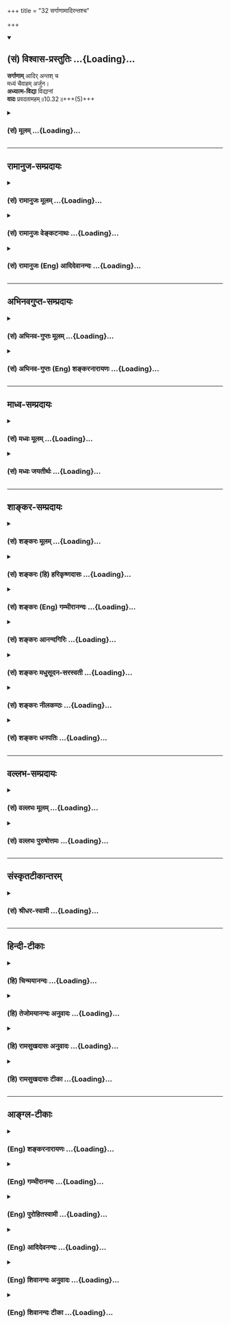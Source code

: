 +++
title = "32 सर्गाणामादिरन्तश्च"

+++
<div class="js_include" newlevelforh1="2" title="(सं) विश्वास-प्रस्तुतिः" unfilled url="/mahAbhAratam/vyAsaH/shlokashaH/06-bhIShma-parva/03-bhagavad-gItA-parva/saMskRtam/vishvAsa-prastutiH/10_vibhUti-vistAra-yoga/32_sargANAmAdirantas.md">
<details open><summary><h2>(सं) विश्वास-प्रस्तुतिः ...{Loading}...</h2></summary>

**सर्गाणाम्** आदिर् अन्तश् च  
मध्यं चैवाहम् अर्जुन।  
**अध्यात्म-विद्या** विद्यानां  
**वादः** प्रवदतामहम्॥10.32॥+++(5)+++
</details>
</div>
<div class="js_include collapsed" newlevelforh1="3" title="(सं) मूलम्" unfilled url="/mahAbhAratam/vyAsaH/shlokashaH/06-bhIShma-parva/03-bhagavad-gItA-parva/saMskRtam/mUlam/10_vibhUti-vistAra-yoga/32_sargANAmAdirantas.md">
<details><summary><h3>(सं) मूलम् ...{Loading}...</h3></summary>

सर्गाणामादिरन्तश्च मध्यं चैवाहमर्जुन।  
अध्यात्मविद्या विद्यानां वादः प्रवदतामहम्।।10.32।।
</details>
</div>


_________________
## रामानुज-सम्प्रदायः
<div class="js_include collapsed" newlevelforh1="3" title="(सं) रामानुजः मूलम्" unfilled url="/mahAbhAratam/vyAsaH/shlokashaH/06-bhIShma-parva/03-bhagavad-gItA-parva/saMskRtam/rAmAnujaH/mUlam/10_vibhUti-vistAra-yoga/32_sargANAmAdirantas.md">
<details><summary><h3>(सं) रामानुजः मूलम् ...{Loading}...</h3></summary>

।।10.32।। सृज्यन्ते इति सर्गाः; तेषाम् **आदिः** कारणम् सर्वदा
सृज्यमानानां सर्वेषां प्राणिनां तत्र तत्र स्रष्टारः अहम् **एव**
इत्यर्थः। तथा **अन्तः** सर्वदा संह्रियमाणानां तत्र तत्र संहर्तारः अपि
अहम् एव। तथा **च मध्यं** पालनं सर्वदा पाल्यमानानां पालयितारश्च **अहम्
एव** इत्यर्थः। श्रेयःसाधनभूतानां **विद्यानां** मध्ये
परमनिःश्रेयससाधनभूता **अध्यात्मविद्या** अहम् अस्मि। जल्पवितण्डादि
कुर्वतां तत्त्वनिर्णयाय प्रवृत्तो **वादः** यः सः **अहम्।**

</details>
</div>
<div class="js_include collapsed" newlevelforh1="3" title="(सं) रामानुजः वेङ्कटनाथः" unfilled url="/mahAbhAratam/vyAsaH/shlokashaH/06-bhIShma-parva/03-bhagavad-gItA-parva/saMskRtam/rAmAnujaH/venkaTanAthaH/10_vibhUti-vistAra-yoga/32_sargANAmAdirantas.md">
<details><summary><h3>(सं) रामानुजः वेङ्कटनाथः ...{Loading}...</h3></summary>

  
  
।।10.32।। सर्गशब्देन सृष्टिमात्रविवक्षायांआदिरन्तश्च
इत्यादिनाऽन्वयायोगात्कर्मार्थोऽत्र सर्गशब्द इत्याह -- सृज्यन्त इति सर्गा
इति। आदिमध्यान्तशब्दानामत्रावयवविशेषाद्यर्थता न युक्ता;
अनतिशयितार्थत्वात्। नापि कालविशेषार्थता; कालस्य वक्ष्यमाणत्वेनात्र
पृथग्व्यपदेशप्रयोजनाभावात्। न चोत्पत्त्यादिक्रियामात्रार्थता;उद्भवश्च
भविष्यताम्। \[10।34\] इति वक्ष्यमाणेन पौनरुक्त्यप्रसङ्गात्। न
चेश्वरस्यैव कारणत्वादिकमिहोच्यतेअहमादिश्च मध्यं च \[10।20\] इत्युपक्रमेण
कृतकरत्वात्। न चेदं सामान्यतस्तन्निगमनम्; उपर्युपरि वचनात्।
तस्माल्लोकसिद्धोत्पत्त्यादिहेतुपरत्वमेवोचितं लक्षणया।
तत्राप्युपादानकारणस्यबीजं मां सर्वभूतानाम् \[7।10\] इति वक्ष्यमाणत्वात्
() निमित्तकारणमात्रमिह विवक्षितम्। सर्गाणाम् इत्यविशेषवचनेन
सर्वदेशकालवर्तिसृज्यप्रतियोगिकसर्वनिमित्तकारणवर्गस्य
स्वाधीनत्वमभिप्रेतम्। तदेतदखिलमभिसंहितंसर्वदेत्यादिवाक्यत्रयेण।
अध्यात्मविद्या जीवपरमात्मयाथात्म्यविद्या; सा विषयतः फलतश्च
विद्यान्तरेभ्य उत्कृष्टा। प्रवदताम् इति नान्योन्यविवादमात्रं विवक्षितम्;
तत्र वादाख्यविशेषस्यास्मरणात्अध्यात्मविद्या विद्यानाम् इति
विद्याप्रसङ्गात्तदर्थकथाविषयत्वोपपत्तेः। न चसत्त्वं सत्त्ववताम्
\[10।36\] इतिवद्वादाख्यकथाविशेषवत्त्वमभिप्रेतम्
अन्यापेक्षयाऽतिशयसूचनसम्भवे तत्परित्यागायोगात्। अतःप्रवदताम् इति
कथात्रयसाधारणरूपमिह विवक्षितम् तदाहजल्पवितण्डादि
कुर्वतामिति। तत्त्वनिर्णयाय प्रवृत्त इत्यनेन
स्वल्पफलविजिगीषुकथातोऽतिशयितापवर्गपर्यवसितफलत्वेन
वादस्योत्कर्षप्रदर्शनम्।  
  

</details>
</div>
<div class="js_include collapsed" newlevelforh1="3" title="(सं) रामानुजः (Eng) आदिदेवानन्दः" unfilled url="/mahAbhAratam/vyAsaH/shlokashaH/06-bhIShma-parva/03-bhagavad-gItA-parva/saMskRtam/rAmAnujaH/english/AdidevAnandaH/10_vibhUti-vistAra-yoga/32_sargANAmAdirantas.md">
<details><summary><h3>(सं) रामानुजः (Eng) आदिदेवानन्दः ...{Loading}...</h3></summary>

10.32 Those that undergo creation are 'creatures'. Their beginning is the cause. The meaning is that, of the creatures which are being created at all times, I am Myself the creator. Similarly, I am the end, namely the destroyer of everyone of those who are being destroyed at all times.
Similarly I am the middle, namely, the sustentation. The meaning is, I am the sustainer of those who are being sustained at all times. Of those who indulge in Jalpa (argument) and Vitanda (perverse criticism) etc., I am the fair reasoning which determines the truth.

</details>
</div>


_________________
## अभिनवगुप्त-सम्प्रदायः
<div class="js_include collapsed" newlevelforh1="3" title="(सं) अभिनव-गुप्तः मूलम्" unfilled url="/mahAbhAratam/vyAsaH/shlokashaH/06-bhIShma-parva/03-bhagavad-gItA-parva/saMskRtam/abhinava-guptaH/mUlam/10_vibhUti-vistAra-yoga/32_sargANAmAdirantas.md">
<details><summary><h3>(सं) अभिनव-गुप्तः मूलम् ...{Loading}...</h3></summary>

।।10.19 -- 10.42।। हन्त ते कथयिष्यामीत्यादि जगत्स्थित इत्यन्तम्। अहमात्मा
(श्लो. 20) इत्यनेन व्यवच्छेदं वारयति। अन्यथा स्थावराणां हिमालय
इत्यादिवाक्येषु हिमालय एव भगवान् नान्य इति व्यवच्छेदेन;
निर्विभागत्वाभावात् ब्रह्मदर्शनं खण्डितम् अभविष्यत्। यतो यस्याखण्डाकारा
व्याप्तिस्तथा चेतसि,न उपारोहति; तां च \[यो\] जिज्ञासति
तस्यायमुपदेशग्रन्थः। तथाहि उपसंहारे ( उपसंहारेण)
भेदाभेदवादं,यद्यद्विभूतिमत्सत्त्वम् (श्लो -- 41) इत्यनेनाभिधाय;
पश्चादभेदमेवोपसंहरति अथवा बहुनैतेन -- विष्टभ्याहमिदं -- एकांशेन जगत्
स्थितः (श्लो -- 42) इति। उक्तं हि -- पादोऽस्य विश्वा भूतानि
त्रिपादस्यामृतं दिवि।। इति -- RV; X; 90; 3प्रजानां सृष्टिहेतुः सर्वमिदं
भगवत्तत्त्वमेव तैस्तेर्विचित्रै रूपैर्भाव्यमानं +++(S
तत्त्वमेतैस्तैर्विचित्रैः रूपैः ; N -- विचित्ररूपै -- )+++ सकलस्य +++(S;N
सकलमस्य)+++ विषयतां यातीति।

</details>
</div>
<div class="js_include collapsed" newlevelforh1="3" title="(सं) अभिनव-गुप्तः (Eng) शङ्करनारायणः" unfilled url="/mahAbhAratam/vyAsaH/shlokashaH/06-bhIShma-parva/03-bhagavad-gItA-parva/saMskRtam/abhinava-guptaH/english/shankaranArAyaNaH/10_vibhUti-vistAra-yoga/32_sargANAmAdirantas.md">
<details><summary><h3>(सं) अभिनव-गुप्तः (Eng) शङ्करनारायणः ...{Loading}...</h3></summary>

10.32 See Comment under 10.42

</details>
</div>


_________________
## माध्व-सम्प्रदायः
<div class="js_include collapsed" newlevelforh1="3" title="(सं) मध्वः मूलम्" unfilled url="/mahAbhAratam/vyAsaH/shlokashaH/06-bhIShma-parva/03-bhagavad-gItA-parva/saMskRtam/madhvaH/mUlam/10_vibhUti-vistAra-yoga/32_sargANAmAdirantas.md">
<details><summary><h3>(सं) मध्वः मूलम् ...{Loading}...</h3></summary>

।।10.32।। Sri Madhvacharya did not comment on this sloka.,

</details>
</div>
<div class="js_include collapsed" newlevelforh1="3" title="(सं) मध्वः जयतीर्थः" unfilled url="/mahAbhAratam/vyAsaH/shlokashaH/06-bhIShma-parva/03-bhagavad-gItA-parva/saMskRtam/madhvaH/jayatIrthaH/10_vibhUti-vistAra-yoga/32_sargANAmAdirantas.md">
<details><summary><h3>(सं) मध्वः जयतीर्थः ...{Loading}...</h3></summary>

।।10.32।। Sri Jayatirtha did not comment on this sloka.  
  

</details>
</div>


_________________
## शाङ्कर-सम्प्रदायः
<div class="js_include collapsed" newlevelforh1="3" title="(सं) शङ्करः मूलम्" unfilled url="/mahAbhAratam/vyAsaH/shlokashaH/06-bhIShma-parva/03-bhagavad-gItA-parva/saMskRtam/shankaraH/mUlam/10_vibhUti-vistAra-yoga/32_sargANAmAdirantas.md">
<details><summary><h3>(सं) शङ्करः मूलम् ...{Loading}...</h3></summary>

।।10.32।। --,सर्गाणां सृष्टीनाम् **आदिः अन्तश्च मध्यं चैव अहम्**
उत्पत्तिस्थितिलयाः अहम् **अर्जुन।** भूतानां जीवाधिष्ठितानामेव आदिः
अन्तश्च इत्याद्युक्तम् उपक्रमे; इह तु सर्वस्यैव सर्गमात्रस्य इति विशेषः।
**अध्यात्मविद्या विद्यानां** मोक्षार्थत्वात् प्रधानमस्मि। **वादः**
अर्थनिर्णयहेतुत्वात् **प्रवदतां** प्रधानम्; अतः सः **अहम्** अस्मि।
प्रवक्तृद्वारेण वदनभेदानामेव वादजल्पवितण्डानाम् इह ग्रहणं प्रवदताम्
इति।।

</details>
</div>
<div class="js_include collapsed" newlevelforh1="3" title="(सं) शङ्करः (हि) हरिकृष्णदासः" unfilled url="/mahAbhAratam/vyAsaH/shlokashaH/06-bhIShma-parva/03-bhagavad-gItA-parva/saMskRtam/shankaraH/hindI/harikRShNadAsaH/10_vibhUti-vistAra-yoga/32_sargANAmAdirantas.md">
<details><summary><h3>(सं) शङ्करः (हि) हरिकृष्णदासः ...{Loading}...</h3></summary>

।।10.32।। हे अर्जुन सृष्टियोंका आदि; अन्त और मध्य अर्थात् उत्पत्ति;
स्थिति और प्रलय मैं हूँ। आरम्भमें तो भगवान्ने अपनेको केवल चेतनाधिष्ठित
प्राणियोंका ही आदि; मध्य और अन्त बतलाया है; परन्तु यहाँ समस्त
जगत्मात्रका आदि; मध्य और अन्त बतलाते हैं; यह विशेषता है। समस्त
विद्याओंमें जो कि मोक्ष देनेवाली होनेके कारण प्रधान है; वह
अध्यात्मविद्या मैं हूँ। शंकासमाधान करनेके समय बोले जानेवाले वाक्योंमें
जो अर्थनिर्णयका हेतु होनेसे प्रधान है वह वाद नामक वाक्य मैं हूँ। यहाँ
प्रवदताम् इस पदसे वक्ताद्वारा बोले जानेवाले वाद; जल्प और वितण्डा -- इन
तीन प्रकारके वचनभेदोंका ही ग्रहण है ( बोलनेवालोंका नहीं )।

</details>
</div>
<div class="js_include collapsed" newlevelforh1="3" title="(सं) शङ्करः (Eng) गम्भीरानन्दः" unfilled url="/mahAbhAratam/vyAsaH/shlokashaH/06-bhIShma-parva/03-bhagavad-gItA-parva/saMskRtam/shankaraH/english/gambhIrAnandaH/10_vibhUti-vistAra-yoga/32_sargANAmAdirantas.md">
<details><summary><h3>(सं) शङ्करः (Eng) गम्भीरानन्दः ...{Loading}...</h3></summary>

10.32 O Arjuna sarganam, of creations; I am the adih, beginning; ca, and
; he antah, end; ca eva, as also; the madhyam, middle-I am the origin,
continuance and dissolution. At the commencement (verse 20) origin, end,
etc. only of things possessed of souls were spoken of, but here the
mention is of all creations in general. This is the difference.
Vidyanam, among knowledges; I am the adhyatma-vidya, knowledge of the
Self, it being the foremost because of its leading to liberation.
Pravadatam, of those who date; aham, I; am vadah, Vada, which is
preeminent since it is a means to determining true purport. Hence I am
that . By the word pravadatam are here meant the different kinds of date
held by dators, viz Vada, Jalpa, and Vitanda. \[Vada: discussion with
open-mindedness, with a veiw to determining true purport; jalpa:
pointless date; Vitanda: wrangling discussion. \[Jalpa is that mode of
date by which both parties establish their own viewpoint through direct
and indirect proofs, and refute the view of the opponent through
circumvention (Chala) and false generalization (Jati) and by pointing
out unfitness (of the opponent) tobe argued with (Nigraha-sthana). But
where one party establishes his viewpoint, and the other refutes it
through circumvention, false generalization and showing the unfitness of
the opponent to be argued with, without establishing his own views, that
is termed Vitanda. Jalpa and Vitanda result only in a trial of streangth
between the opponents, who are both desirous of victory, But the result
of Vada is the ascertainment of truth between the teacher and the
disciple or between others, both unbiased.-Gloss of Sridhara Swami on
this verse.\]-Tr.\]

</details>
</div>
<div class="js_include collapsed" newlevelforh1="3" title="(सं) शङ्करः आनन्दगिरिः" unfilled url="/mahAbhAratam/vyAsaH/shlokashaH/06-bhIShma-parva/03-bhagavad-gItA-parva/saMskRtam/shankaraH/AnandagiriH/10_vibhUti-vistAra-yoga/32_sargANAmAdirantas.md">
<details><summary><h3>(सं) शङ्करः आनन्दगिरिः ...{Loading}...</h3></summary>

।।10.32।। अहमादिश्चेत्यादावुक्तमेव पुनरिहोच्यते। तथाच न
पुनरुक्तिरित्याशङ्क्याह -- **भूतानामिति।** सर्गशब्देन सृज्यन्त इति
सर्वाणि कार्याणि गृह्यन्ते -- **अध्यात्मविद्येति।**
आत्मन्यन्तःकरणपरिणतिरविद्यानिवर्तिका गृहीता। प्रवदतां संबन्धी वादो
वीतरागकथा तत्त्वनिर्णयावसाना। यदा प्रवदतामिति लक्षणया कथाभेदोपादानं तदा
निर्धारणे षष्ठीत्याह -- **प्रवक्त्रिति।**

</details>
</div>
<div class="js_include collapsed" newlevelforh1="3" title="(सं) शङ्करः मधुसूदन-सरस्वती" unfilled url="/mahAbhAratam/vyAsaH/shlokashaH/06-bhIShma-parva/03-bhagavad-gItA-parva/saMskRtam/shankaraH/madhusUdana-sarasvatI/10_vibhUti-vistAra-yoga/32_sargANAmAdirantas.md">
<details><summary><h3>(सं) शङ्करः मधुसूदन-सरस्वती ...{Loading}...</h3></summary>

।।10.32।। सर्गाणामचेतनसृष्टीनामादिरन्तश्च मध्यं चोत्पत्तिस्थितिलया अहमेव।
हे अर्जुन; भूतानां जीवाविष्टानां चेतनत्वेन प्रसिद्धानामेवादिरन्तश्च
मध्यं चेत्युक्तमुपक्रमे। इह त्वचेतनसर्गाणामिति न पौनरुक्त्यम्। विद्यानां
मध्येऽध्यात्मविद्या मोक्षहेतुरात्मतत्त्वविद्याहम्। प्रवदतां
प्रवदत्संबन्धिनां कथाभेदानां वादजल्पवितण्डात्मकानां मध्ये वादोऽहम्।
भूतानामस्मि चेतनेत्यत्र यथा भूतशब्देन तत्संबन्धिनः परिणामा लक्षितास्तथेह
प्रवदच्छब्देन तत्संबन्धिनः कथाभेदा लक्ष्यन्ते। अतो निर्धारणोपपत्तिः।
यथाश्रुतेतूभयत्रापि संबन्धे षष्ठी। तत्र तत्त्वबुभुत्स्वोर्वीतरागयोः
सब्रह्मचारिणोर्गुरुशिष्ययोर्वा प्रमाणेन तर्केण च साधनदूषणात्मा
सपक्षप्रतिपक्षपरिग्रहस्तत्त्वनिर्णयपर्यन्तो वादः।
तदुक्तंप्रमाणतर्कसाधनोपालम्भः सिद्धान्ताविरुद्धः पञ्चावयवोपपन्नः
पक्षप्रतिपक्षपरिग्रहो वादः इति। वादफलस्य तत्त्वनिर्णयस्य
दुर्दुरूढवादिनिराकरणेन संरक्षणार्थं विजिगीषुकथे जल्पवितण्डे
जयपराजयमात्रपर्यन्ते। तदुक्तंतत्त्वाध्यवसायसंरक्षणार्थं जल्पवितण्डे
बीजप्ररोहसंरक्षणार्थं कण्टकशाखाप्रावरणवत् इति छलजातिनिग्रहस्थानैः
परपक्षो दूष्यत इति जल्पे वितण्डायां च समानम्। तत्र वितण्डायामेकेन
स्वपक्षः स्थाप्यत एव। अन्येन च स दूष्यत एव। जल्पेतूभाभ्यामपि स्वपक्षः
स्थाप्यत उभाभ्यामपि परपक्षो दूष्यत इति विशेषः।
तदुक्तंयथोक्तोपपन्नछलजातिनिग्रहस्थानसाधनोपालम्भो जल्पः;स
प्रतिपक्षस्थापनाहीनो वितण्डा इति; अतो वितण्डाद्वयशरीरत्वाज्जल्पोनाम नैका
कथा किंतु शक्त्यतिशयज्ञानार्थं समयबन्धमात्रेण प्रवर्तत इति खण्डनकाराः।
तत्त्वाध्यवसायपर्यवसायित्वेन तु वादस्य श्रेष्ठत्वमुक्तमेव।

</details>
</div>
<div class="js_include collapsed" newlevelforh1="3" title="(सं) शङ्करः नीलकण्ठः" unfilled url="/mahAbhAratam/vyAsaH/shlokashaH/06-bhIShma-parva/03-bhagavad-gItA-parva/saMskRtam/shankaraH/nIlakaNThaH/10_vibhUti-vistAra-yoga/32_sargANAmAdirantas.md">
<details><summary><h3>(सं) शङ्करः नीलकण्ठः ...{Loading}...</h3></summary>

।।10.32।। सर्गाणां भौतिकानां भूतानामादिरन्त इति प्रागेवोक्तत्वात्।
विद्यानां चतुर्दशसंख्यानां मध्ये अध्यात्मविद्या बन्धच्छेदहेतुत्वात्।
प्रवदतां प्रवक्तृद्वारेण वदनभेदा एव वादजल्पवितण्डा इह गृह्यन्ते। तेषां
मध्ये वादस्तत्त्वनिर्णयार्थत्वादहम्।

</details>
</div>
<div class="js_include collapsed" newlevelforh1="3" title="(सं) शङ्करः धनपतिः" unfilled url="/mahAbhAratam/vyAsaH/shlokashaH/06-bhIShma-parva/03-bhagavad-gItA-parva/saMskRtam/shankaraH/dhanapatiH/10_vibhUti-vistAra-yoga/32_sargANAmAdirantas.md">
<details><summary><h3>(सं) शङ्करः धनपतिः ...{Loading}...</h3></summary>

।।10.32।। सर्गाणां सृष्टीनामुत्पत्तिस्थिति प्रलयानाम्। अहं एतादृशोऽपि
परमार्थतः शुद्ध एवेति द्योतयन्नाह -- हे अर्जुनेति। एतज्ज्ञानं
शुद्धात्मज्ञानसाधनमिति वा संबोधनाशयः। अहमादिश्च मध्यं च भूतानामन्त एव च
इत्युपक्रमे भूतानां जीवविष्टानामहमाद्यादिरित्युक्तम्। इह तु सर्वस्यैव
सर्गमात्रस्येति न पौनरुक्त्यम्। नन्वहमादिश्च मध्यं चेत्यत्र
सृष्ट्यादिकर्तुत्वं परमैश्वर्यमुक्तं; अत्र तूत्प्तिप्रलयस्थितयो
मद्विभूतित्वेन ध्येया इत्युत्यते इति विशेष इत्यनेन प्रकारेण विशेष
आचार्यैः कुतो नोक्त इतिचेत् अद्यादिशब्दानामुभयत्रैकरुपत्वेन
विशेषाश्रुतत्वात्। उपक्रमे पर्वार्धभूतशब्दानुरोधेन भूतशब्दस्य
जीवाविष्टभूतबोधकत्वेन सृज्यमात्रबोधकसर्गशब्दे च विशेषस्य श्रुतत्वात्
श्रुतहान्यश्रुतकल्पनाभयादिति गृहाण। विद्यानामध्यात्मविद्याहमस्मि
मोक्षार्थत्कदध्यात्मविद्यायाः। प्रवतदामित्यनेन वादजल्पवितण्डानां
ग्रहणम्। वादादिस्वरुपबोधकामि गौतमसूत्राणि। प्रमाणतर्कसाधनोपालम्भः
सिद्धान्ताविरुद्धः पञचावयवोपपन्नः पक्षप्रतिपक्षपरिग्रहो वादः।
यथोक्तोपन्नः छलजातिनिग्रहस्थासाधनोपालम्भो जल्पः। सपक्षस्थापनहीना
वितण्डेति। पक्षप्रतिपक्षौ विप्रतिपत्तिकोटी तयोः परिग्रहो वादः
साधनोद्देश्यकोक्तिप्रत्युक्तिरुपवचनसंदर्भः। ननु तावन्मात्रं
कथान्तरसाधारणमत आह -- प्रमाणेत्यादिना। प्रत्यपादूह इत्यन्वयः। उपालम्भः
दूषणं प्रमाणतर्काभ्यां तद्रूपेण ज्ञाताभ्यां साधनोपालम्भौ यत्र स तथा।
ज्ञानमत्रानाहार्यं विवक्षितं सिद्धान्तेनाविरुद्धः पञ्चावयवैरुपपन्न
इत्येदाद्विशेषणद्वयं निग्रहस्थानविशेषनियमार्थम्। जल्पं लक्षयति -- यथेति।
यथोक्तेषु यदुपपन्नं तेनोपपन्न इत्यर्थः। तथाच प्रमाणतर्कसाधनोपालम्भः
पक्षप्रतिपक्षपरिग्रह इत्यस्य योग्यतया परामर्शः। प्रमाणतर्काभ्यां
तद्रूपेण ज्ञाताब्यां नतु ज्ञानेऽनाहार्यत्वं विवक्षितम्।
आरोपितप्रमाणभावेनापि जल्पस्य निर्वाहात्। छलदिभिः साधनस्य
परकीयानुमानस्योपालम्भो यत्रेत्यर्थः। छलेत्यादिना विजगीषुकथात्वं बोध्यते।
विजिगीषुर्हि छलादिकं करोति। तथा चोभयपक्षस्थापनवती विजगीषुकथा जल्प
इत्यर्थः। वितण्डां लक्षयति -- सेति। स जल्पः स्थापनद्वयवत्त्वं विहाय
जल्पैकदेशः। प्रतिपक्षोद्वितीयः पक्षस्थाच प्रतिपक्षस्थापनहीना विजिगीषुकथा
वितण्डेति। तथाचार्थनिर्णयहेतुत्वाद्वादस्य श्रेष्ठत्वाद्वादोऽहमस्मि।

</details>
</div>


_________________
## वल्लभ-सम्प्रदायः
<div class="js_include collapsed" newlevelforh1="3" title="(सं) वल्लभः मूलम्" unfilled url="/mahAbhAratam/vyAsaH/shlokashaH/06-bhIShma-parva/03-bhagavad-gItA-parva/saMskRtam/vallabhaH/mUlam/10_vibhUti-vistAra-yoga/32_sargANAmAdirantas.md">
<details><summary><h3>(सं) वल्लभः मूलम् ...{Loading}...</h3></summary>

।।10.32।। सर्गाणां पुष्टिप्रवाहमर्यादारूपाणां चाहमादिः कारणं;
उत्तमाङ्गकायरूपः पुष्टेः प्रवाहस्यान्तरमनोरूपः मर्यादायाः मध्यं हृदयं
वेदरूपः कारणम्। स्पष्टमन्यत्।

</details>
</div>
<div class="js_include collapsed" newlevelforh1="3" title="(सं) वल्लभः पुरुषोत्तमः" unfilled url="/mahAbhAratam/vyAsaH/shlokashaH/06-bhIShma-parva/03-bhagavad-gItA-parva/saMskRtam/vallabhaH/puruShottamaH/10_vibhUti-vistAra-yoga/32_sargANAmAdirantas.md">
<details><summary><h3>(सं) वल्लभः पुरुषोत्तमः ...{Loading}...</h3></summary>

  
  
।।10.32।। सर्गाणामिति। सृज्यन्त इति सर्गा भूतादयश्च। स त्रिविधः
कार्यसर्गः कारणसर्गः लीलात्मकश्च। तत्र कार्यसर्गो लौकिको
बहिस्सृष्टिरूपः; स च जीवनाशरूपत्वात् प्रलयात्मकः। कारणसर्गस्तु
मोक्षात्मकत्वादलौकिकः। तृतीयो भगवल्लीलात्मकः।
तत्राऽप्यवान्तरभेदास्तत्त्वकालजीवादिरूपाः सन्ति तेषां सर्गाणां मध्ये
आदिः कारणरूपोऽहम्। च पुनः। अन्तः रजोगुणात्मकब्रह्मकृतोऽन्तात्मकोऽप्यहम्।
मध्यं लीलात्मसर्गोऽहमेव; च मत्स्वरूपमेवेत्यर्थः। हे अर्जुन
मुक्त्यधिकारजातीय असताममुक्त्यर्थमेव सर्गत्रयं मद्रूपत्वेन
चिन्तयेत्यर्थः। अध्यात्मेति। विद्यानां सर्वासां मध्ये
अध्यात्मविद्याऽहमस्मि। प्रवदतां वादिनां वादः; वितण्डाजल्पपक्षत्रयमध्ये
वादस्तत्त्वस्वरूपनिर्णयात्मकोऽहमस्मि।

</details>
</div>


_________________
## संस्कृतटीकान्तरम्
<div class="js_include collapsed" newlevelforh1="3" title="(सं) श्रीधर-स्वामी" unfilled url="/mahAbhAratam/vyAsaH/shlokashaH/06-bhIShma-parva/03-bhagavad-gItA-parva/saMskRtam/shrIdhara-svAmI/10_vibhUti-vistAra-yoga/32_sargANAmAdirantas.md">
<details><summary><h3>(सं) श्रीधर-स्वामी ...{Loading}...</h3></summary>

।।10.32।।**सर्गाणामिति।** सृज्यन्त इति सर्गा आकाशादयस्तेषामादिरन्तश्च
मध्यं चैवाहम्। अहमादिश्च मध्यं चेत्यत्र सृष्ट्यादिकर्तृत्वं
पारमैश्वर्यमुक्तम्। अत्र तूत्पत्तिस्थितिलया मद्विभूतित्वेन ध्येया
इत्युच्यत इति विशेषः। अध्यात्मविद्या आत्मविद्या प्रवदतां वादिनां
संबन्धिन्यो वादजल्पवितण्डाख्यास्तिस्रः कथाः प्रसिद्धास्तासां मध्ये
वादोऽहम्। यत्र द्वाभ्यामपि प्रमाणतस्तर्कतश्च स्वपक्षः स्थाप्यते;
परपक्षश्छलजातिनिग्रहस्थानैर्दूष्यते स जल्पो नाम। यत्र त्वेकः स्वपक्षं
स्थापयत्यन्यस्तु छलजातिनिग्रहस्थानैस्तत्पक्षं दूषयति नतु स्वपक्षं साधयति
सा वितण्डा नाम कथा। तत्र जल्पवितण्डे विजिगीषमाणयोर्वादिनोः
शक्तिपरीक्षामात्रफले; वादस्तु वीतरागयोः शिष्याचार्ययोरन्ययोर्वा
तत्त्वनिर्णयफलश्च। अतोऽसौ श्रेष्ठत्वान्मद्विभूतिरित्यर्थः।

</details>
</div>


_________________
## हिन्दी-टीकाः
<div class="js_include collapsed" newlevelforh1="3" title="(हि) चिन्मयानन्दः" unfilled url="/mahAbhAratam/vyAsaH/shlokashaH/06-bhIShma-parva/03-bhagavad-gItA-parva/hindI/chinmayAnandaH/10_vibhUti-vistAra-yoga/32_sargANAmAdirantas.md">
<details><summary><h3>(हि) चिन्मयानन्दः ...{Loading}...</h3></summary>

।।10.32।। मैं सृष्टियों का आदि; अन्त और मध्य भी हूँ अपनी विभूतियों का
वर्णन प्रारम्भ करने के पूर्व भगवान् श्रीकृष्ण का सामान्य कथन ही यहाँ
प्रतिध्वनित होता है। वहाँ उन्होंने यह बताया है कि वे किस प्रकार प्रत्येक
वस्तु और प्राणी की आत्मा हैं जबकि यहाँ वे सम्पूर्ण सृष्टि के अधिष्ठान के
रूप में स्वयं का परिचय करा रहे हैं। कोई भी पदार्थ अपने मूल उपादानस्वरूप
ऋ़ा त्याग करके नहीं रह सकता। स्वर्ण के बिना आभूषण; समुद्र के बिना तरंग
और मिट्टी के बिना घट का अस्तित्व सिद्ध नहीं हो सकता। समस्त नाम और रूपों
में उनके उपादान कारण का होना अपरिहार्य है। उपर्युक्त कथन के द्वारा
भगवान् अपने सर्वभूतात्म भाव की दृष्टि से कहते हैं कि वे सृष्टियों के
आदि; मध्य और अवसान हैं। विश्व की उत्पत्ति; स्थिति और लय ये सब उनमें ही
होते हैं। जिस ज्ञानस्वरूप (चित्स्वरूप) के बिना अन्य वस्तुओं के ज्ञान
कदापि संभव नहीं हो सकते; उस चैतन्यस्वरूप का ज्ञान सब ज्ञानों का राजा
होना उपयुक्त ही है। सूर्यप्रकाश में ही समस्त वस्तुयें प्रकाशित होती हैं।
वस्तुओं पर सूर्यप्रकाश के परावर्तित होने से ही वे दर्शन के योग्य बन जाती
हैं। स्वाभाविक ही; भौतिक वस्तुओं के दर्शन में सूर्य सब नेत्रों का नेत्र
है। उसी प्रकार; सब विद्याओं में अध्यात्मविद्या को राजविद्या या
सर्वविद्याप्रतिष्ठा कहा गया है। मैं विवाद करने वालों में वाद हूँ
श्रीशंकराचार्य के अनुसार; यहाँ प्रयुक्त प्रवदताम् (विवाद करने वालों में)
शब्द से तात्पर्य विवाद के प्रकारों से है; व्यक्तियों से नहीं। जीवन के
सभी क्षेत्रों में विवाद के तीन प्रकार हैं जल्प; वितण्डा और वाद। जल्प
में; एक व्यक्ति प्रमाण और तर्क के द्वारा अपने पक्ष की स्थापना तथा विरोधी
पक्ष का छल आदि प्रकारों से खण्डन करता है। जब कोई एक व्यक्ति अपने पक्ष को
स्थापित करता है; और अन्य व्यक्ति छल आदि से केवल उसका खण्डन ही करता रहता
है; परन्तु अपना कोई पक्ष स्थापित नहीं करता; तब उसे वितण्डा कहते हैं।
गुरु शिष्य के मध्य अथवा अन्यों के मध्य तत्त्वनिर्णय के लिए जो
युक्तियुक्त विवाद होता है उसे वाद कहते हैं। इस प्रकार हम देखते हैं कि
जल्प और वितण्डा में उभय पक्ष का लक्ष्य केवल जयपराजय अथवा शक्ति परीक्षा
मात्र होता है; जब कि वाद का लक्ष्य तथा फल तत्त्व निर्णय है। अत; भगवान्
कहते हैं कि; मैं विवादों के प्रकारों में वाद हूँ। आगे

</details>
</div>
<div class="js_include collapsed" newlevelforh1="3" title="(हि) तेजोमयानन्दः अनुवादः" unfilled url="/mahAbhAratam/vyAsaH/shlokashaH/06-bhIShma-parva/03-bhagavad-gItA-parva/hindI/tejomayAnandaH/anuvAdaH/10_vibhUti-vistAra-yoga/32_sargANAmAdirantas.md">
<details><summary><h3>(हि) तेजोमयानन्दः अनुवादः ...{Loading}...</h3></summary>

।।10.32।। हे अर्जुन ! सृष्टियों का आदि, अन्त और मध्य भी मैं ही हूँ, मैं
विद्याओं में अध्यात्मविद्या और विवाद करने वालों में (अर्थात् विवाद के
प्रकारों में) मैं वाद हूँ।।

</details>
</div>
<div class="js_include collapsed" newlevelforh1="3" title="(हि) रामसुखदासः अनुवादः" unfilled url="/mahAbhAratam/vyAsaH/shlokashaH/06-bhIShma-parva/03-bhagavad-gItA-parva/hindI/rAmasukhadAsaH/anuvAdaH/10_vibhUti-vistAra-yoga/32_sargANAmAdirantas.md">
<details><summary><h3>(हि) रामसुखदासः अनुवादः ...{Loading}...</h3></summary>

।।10.32।। हे अर्जुन ! सम्पूर्ण सर्गोंके आदि, मध्य तथा अन्तमें मैं ही
हूँ। विद्याओंमें अध्यात्मविद्या और परस्पर शास्त्रार्थ
करनेवालोंका(तत्त्व-निर्णयके लिये किया जानेवाला) वाद मैं हूँ।

</details>
</div>
<div class="js_include collapsed" newlevelforh1="3" title="(हि) रामसुखदासः टीका" unfilled url="/mahAbhAratam/vyAsaH/shlokashaH/06-bhIShma-parva/03-bhagavad-gItA-parva/hindI/rAmasukhadAsaH/TIkA/10_vibhUti-vistAra-yoga/32_sargANAmAdirantas.md">
<details><summary><h3>(हि) रामसुखदासः टीका ...{Loading}...</h3></summary>

।।10.32।।***व्याख्या--*'सर्गाणामादिरन्तश्च मध्यं चैवाहम्'--**जितने सर्ग
और महासर्ग होते हैं अर्थात् जितने प्राणियोंकी उत्पत्ति होती है, उनके
आदिमें भी मैं रहता हूँ, उनके मध्यमें भी मैं रहता हूँ और उनके अन्तमें
(उनके लीन होनेपर) भी मैं रहता हूँ। तात्पर्य है कि सब कुछ वासुदेव ही है।
अतः मात्र संसारको, प्राणियोंको देखते ही भगवान्की याद आनी चाहिये।  
  
**'अध्यात्मविद्या विद्यानाम्'--**जिस विद्यासे मनुष्यका कल्याण हो जाता
है, वह अध्यात्मविद्या कहलाती है **(टिप्पणी प₀ 562)**। दूसरी सांसारिक
कितनी ही विद्याएँ पढ़ लेनेपर भी पढ़ना बाकी ही रहता है परन्तु इस
अध्यात्मविद्याके प्राप्त होनेपर पढ़ना अर्थात् जानना बाकी नहीं रहता।
इसलिये भगवान्ने इसको अपनी विभूति बताया है।

</details>
</div>


_________________
## आङ्ग्ल-टीकाः
<div class="js_include collapsed" newlevelforh1="3" title="(Eng) शङ्करनारायणः" unfilled url="/mahAbhAratam/vyAsaH/shlokashaH/06-bhIShma-parva/03-bhagavad-gItA-parva/english/shankaranArAyaNaH/10_vibhUti-vistAra-yoga/32_sargANAmAdirantas.md">
<details><summary><h3>(Eng) शङ्करनारायणः ...{Loading}...</h3></summary>

10.32. Of the creations, I am the beginning, the end and also the middle, O Arjuna ! Of the sciences, \[I am\] the science of the Self; of arguers, I am the argument.

</details>
</div>
<div class="js_include collapsed" newlevelforh1="3" title="(Eng) गम्भीरानन्दः" unfilled url="/mahAbhAratam/vyAsaH/shlokashaH/06-bhIShma-parva/03-bhagavad-gItA-parva/english/gambhIrAnandaH/10_vibhUti-vistAra-yoga/32_sargANAmAdirantas.md">
<details><summary><h3>(Eng) गम्भीरानन्दः ...{Loading}...</h3></summary>

10.32 O Arjuna, of creations I am the beginning and the end as also the middle, I am the knowledge of the Self among knowledge; of those who date I am vada.

</details>
</div>
<div class="js_include collapsed" newlevelforh1="3" title="(Eng) पुरोहितस्वामी" unfilled url="/mahAbhAratam/vyAsaH/shlokashaH/06-bhIShma-parva/03-bhagavad-gItA-parva/english/purohitasvAmI/10_vibhUti-vistAra-yoga/32_sargANAmAdirantas.md">
<details><summary><h3>(Eng) पुरोहितस्वामी ...{Loading}...</h3></summary>

10.32 I am the Beginning, the Middle and the End in creation; among sciences, I am the science of Spirituality; I am the Discussion among disputants.

</details>
</div>
<div class="js_include collapsed" newlevelforh1="3" title="(Eng) आदिदेवनन्दः" unfilled url="/mahAbhAratam/vyAsaH/shlokashaH/06-bhIShma-parva/03-bhagavad-gItA-parva/english/AdidevanandaH/10_vibhUti-vistAra-yoga/32_sargANAmAdirantas.md">
<details><summary><h3>(Eng) आदिदेवनन्दः ...{Loading}...</h3></summary>

10.32 Of creatures, I am the beginning and the end, and also the middle,
O Arjuna. Of sciences I am the science of self (of the individual and Universal Self). Of those who argue, I am the fair reasoning.

</details>
</div>
<div class="js_include collapsed" newlevelforh1="3" title="(Eng) शिवानन्दः अनुवादः" unfilled url="/mahAbhAratam/vyAsaH/shlokashaH/06-bhIShma-parva/03-bhagavad-gItA-parva/english/shivAnandaH/anuvAdaH/10_vibhUti-vistAra-yoga/32_sargANAmAdirantas.md">
<details><summary><h3>(Eng) शिवानन्दः अनुवादः ...{Loading}...</h3></summary>

10.32 Among creations I am the beginning, the middle and also the end, O Arjuna; among the sciences I am the science of the Self; and I am the logic among controversialists.

</details>
</div>
<div class="js_include collapsed" newlevelforh1="3" title="(Eng) शिवानन्दः टीका" unfilled url="/mahAbhAratam/vyAsaH/shlokashaH/06-bhIShma-parva/03-bhagavad-gItA-parva/english/shivAnandaH/TIkA/10_vibhUti-vistAra-yoga/32_sargANAmAdirantas.md">
<details><summary><h3>(Eng) शिवानन्दः टीका ...{Loading}...</h3></summary>

10.32 सर्गाणाम् among creations; आदिः the beginning; अन्तः the end; च
and; मध्यम् the middle; च and; एव also; अहम् I; अर्जुन O Arjuna;
अध्यात्मविद्या the science of the Self; विद्यानाम् among sciences; वादः
logic; प्रवदताम् among controversialists; अहम् I.Commentary I am the metaphysics among all sciences. I am knowledge of the Self among all branches of knowledge. I am the argument of dators. I am the logic of disputants. I am the speech of orators.In verse 20 above the Lord says;
I am the beginning; the middle and the end of the whole movable and immovable creation. Here the whole creation in general is referred to.As the knowledge of the Self leads to the attainment of the final beatitude of life or salvation; it is the chief among all branches of knowledge.Pravadatam By the word controversialists; we should here understand the various kinds of people using various kinds of argumentation in logic such as Vada; Jalpa and Vitanda. Yada is a way of arguing by which one gets at the truth of a certain estion. The aspirants who are free from RagaDvesha and jealousy raise amongst themselves estions and answers and enter into discussions on philosophical problems in order to ascertain and understand the nature of the Truth. They do not argue in order to gain victory over one another. This is Vada. Jalpa is wrangling in which one asserts his own opinion and refutes that of his opponent. Vitanda is idle carping at the arguments of ones opponents. No attempt is made to establish the other side of the estion. In Jalpa and Vitanda one tries to defeat another.
There is desire for victory.

</details>
</div>
